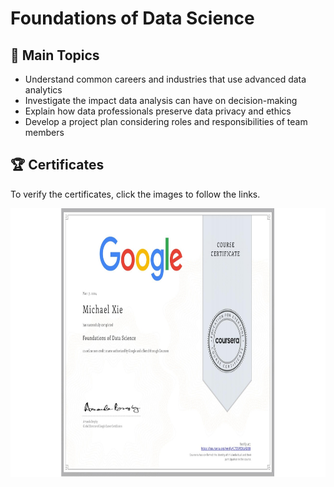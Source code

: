 # Foundations of Data Science

## 📄 Main Topics 
- Understand common careers and industries that use advanced data analytics 
- Investigate the impact data analysis can have on decision-making 
- Explain how data professionals preserve data privacy and ethics 
- Develop a project plan considering roles and responsibilities of team members


## 🏆 Certificates 
To verify the certificates, click the images to follow the links.

<p align="middle">
  <a href="https://www.coursera.org/account/accomplishments/verify/C7Z6PZXLADEK"><img src="Certificate.jpeg" height="430"></a>

</p>